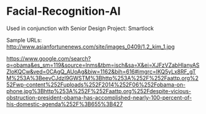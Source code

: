 # Facial-Recognition-AI
Used in conjunction with Senior Design Project: Smartlock

Sample URLs:
http://www.asianfortunenews.com/site/images_0409/1.2_kim_1.jpg

https://www.google.com/search?q=obama&es_sm=119&source=lnms&tbm=isch&sa=X&ei=XJFzVZabHIanyASZloKQCw&ved=0CAgQ_AUoAg&biw=1162&bih=616#imgrc=IKQ5yLx8RF_gTM%253A%3BeevCJdzl9GWSTM%3Bhttp%253A%252F%252Faattp.org%252Fwp-content%252Fuploads%252F2014%252F06%252Fobama-on-phone.jpg%3Bhttp%253A%252F%252Faattp.org%252Fdespite-vicious-obstruction-president-obama-has-accomplished-nearly-100-percent-of-his-domestic-agenda%252F%3B655%3B427
